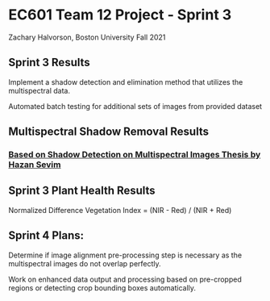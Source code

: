 # EC601 Team 12 Project - Sprint 3
Zachary Halvorson, Boston University Fall 2021

## Sprint 3 Results

Implement a shadow detection and elimination method that utilizes the multispectral data.

Automated batch testing for additional sets of images from provided dataset


## Multispectral Shadow Removal Results

### [Based on Shadow Detection on Multispectral Images Thesis by Hazan Sevim](https://etd.lib.metu.edu.tr/upload/12619166/index.pdf)

## Sprint 3 Plant Health Results

Normalized Difference Vegetation Index = (NIR - Red) / (NIR + Red)


## Sprint 4 Plans:

Determine if image alignment pre-processing step is necessary as the multispectral images do not overlap perfectly.

Work on enhanced data output and processing based on pre-cropped regions or detecting crop bounding boxes automatically.

